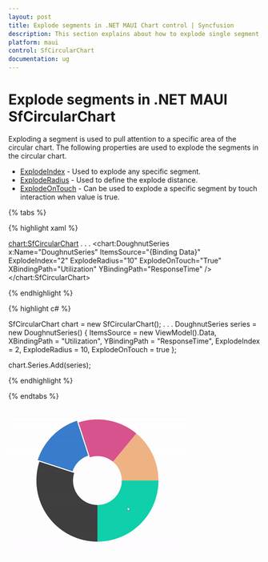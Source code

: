 ```yaml
---
layout: post
title: Explode segments in .NET MAUI Chart control | Syncfusion
description: This section explains about how to explode single segment or all segments in Syncfusion .NET MAUI Chart (SfCircularChart) control.
platform: maui
control: SfCircularChart
documentation: ug
---
```


# Explode segments in .NET MAUI SfCircularChart

Exploding a segment is used to pull attention to a specific area of the circular chart. The following properties are used to explode the segments in the circular chart.

* [ExplodeIndex](https://help.syncfusion.com/cr/maui/Syncfusion.Maui.Charts.PieSeries.html#Syncfusion_Maui_Charts_PieSeries_ExplodeIndex) - Used to explode any specific segment.
* [ExplodeRadius](https://help.syncfusion.com/cr/maui/Syncfusion.Maui.Charts.PieSeries.html#Syncfusion_Maui_Charts_PieSeries_ExplodeRadius) - Used to define the explode distance.
* [ExplodeOnTouch]() - Can be used to explode a specific segment by touch interaction when value is true.

{% tabs %}

{% highlight xaml %}

<chart:SfCircularChart>
    . . .
    <chart:DoughnutSeries x:Name="DoughnutSeries" ItemsSource="{Binding Data}" ExplodeIndex="2" ExplodeRadius="10" ExplodeOnTouch="True" XBindingPath="Utilization" YBindingPath="ResponseTime" />
</chart:SfCircularChart>

{% endhighlight %}

{% highlight c# %}

SfCircularChart chart = new SfCircularChart();
. . .
DoughnutSeries series = new DoughnutSeries()
{
    ItemsSource = new ViewModel().Data,
    XBindingPath = "Utilization",
    YBindingPath = "ResponseTime",
    ExplodeIndex = 2,
    ExplodeRadius = 10,
    ExplodeOnTouch = true
};

chart.Series.Add(series);

{% endhighlight %}

{% endtabs %}

![Exploding Segemnt in MAUI SfCircularChart](Explode_images/Explode_Segment_in_CircularChart.gif)